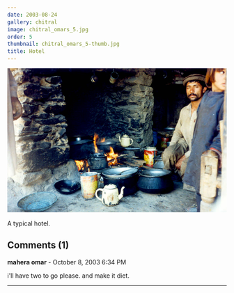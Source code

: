 ```yaml
---
date: 2003-08-24
gallery: chitral
image: chitral_omars_5.jpg
order: 5
thumbnail: chitral_omars_5-thumb.jpg
title: Hotel
---
```


![Hotel](./chitral_omars_5.jpg)

A typical hotel.

<div id="comments">

## Comments (1)

**mahera omar** - October  8, 2003  6:34 PM

i'll have two to go please. and make it diet.

---

</div>